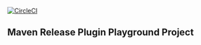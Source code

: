 [![CircleCI](https://dl.circleci.com/status-badge/img/gh/nicolascamut/udemy-maven-beginner-to-guru-release-plugin/tree/master.svg?style=svg)](https://dl.circleci.com/status-badge/redirect/gh/nicolascamut/udemy-maven-beginner-to-guru-release-plugin/tree/master)

## Maven Release Plugin Playground Project
